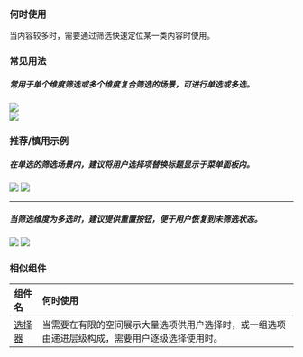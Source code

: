 

### 何时使用

当内容较多时，需要通过筛选快速定位某一类内容时使用。

### 常见用法

##### 常用于单个维度筛选或多个维度复合筛选的场景，可进行单选或多选。

<div class="legend">
  <div class="item">
    <img src="https://tdesign.gtimg.com/site/design/mobile-guide/dropdown-menu/dropdown-menu-1.png" />
  </div>

  <div class="item">
    <img src="https://tdesign.gtimg.com/site/design/mobile-guide/dropdown-menu/dropdown-menu-2.png" />
  </div>
</div>


### 推荐/慎用示例

##### 在单选的筛选场景内，建议将用户选择项替换标题显示于菜单面板内。

<div class="legend">
  <div class="item">
    <img src="https://tdesign.gtimg.com/site/design/mobile-guide/dropdown-menu/dropdown-menu-3.png" />
    <img class="tag" src="https://tdesign.gtimg.com/site/doc/good.png" />
  </div>
</div>

<hr />

##### 当筛选维度为多选时，建议提供重置按钮，便于用户恢复到未筛选状态。

<div class="item">
  <img src="https://tdesign.gtimg.com/site/design/mobile-guide/dropdown-menu/dropdown-menu-4.png" />
  <img class="tag" src="https://tdesign.gtimg.com/site/doc/good.png" />
</div>



### 相似组件

| 组件名               | 何时使用                                                                                       |
| :------------------- | :--------------------------------------------------------------------------------------------- |
| [选择器](./Cascader) | 当需要在有限的空间展示大量选项供用户选择时，或一组选项由递进层级构成，需要用户逐级选择使用时。 |
